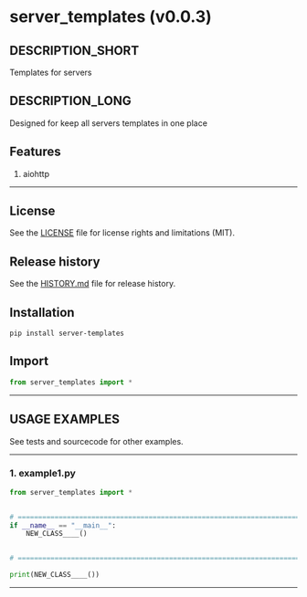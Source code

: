# server_templates (v0.0.3)

## DESCRIPTION_SHORT
Templates for servers

## DESCRIPTION_LONG
Designed for keep all servers templates in one place


## Features
1. aiohttp  


********************************************************************************
## License
See the [LICENSE](LICENSE) file for license rights and limitations (MIT).


## Release history
See the [HISTORY.md](HISTORY.md) file for release history.


## Installation
```commandline
pip install server-templates
```


## Import
```python
from server_templates import *
```


********************************************************************************
## USAGE EXAMPLES
See tests and sourcecode for other examples.

------------------------------
### 1. example1.py
```python
from server_templates import *


# =====================================================================================================================
if __name__ == "__main__":
    NEW_CLASS____()


# =====================================================================================================================

print(NEW_CLASS____())
```

********************************************************************************
